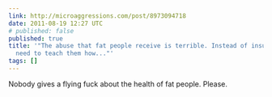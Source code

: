 ```yaml
---
link: http://microaggressions.com/post/8973094718
date: 2011-08-19 12:27 UTC
# published: false
published: true
title: '"The abuse that fat people receive is terrible. Instead of insulting them,  we
  need to teach them how..."'
tags: []
---
```


Nobody gives a flying fuck about the health of fat people.  Please.
